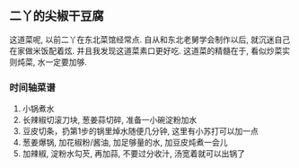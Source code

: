 ## 二丫的尖椒干豆腐
这道菜呢, 以前二丫在东北菜馆经常点. 自从和东北老舅学会制作以后, 就沉迷自己在家做米饭配着炫. 并且我发现这道菜素口更好吃. 这道菜的精髓在于, 看似炒菜实则炖菜, 水一定要加够. 

### 时间轴菜谱

1. 小锅煮水
2. 长辣椒切滚刀块, 葱姜蒜切碎, 准备一小碗淀粉加水
3. 豆皮切条，扔第1步的锅里焯水随便几分钟, 这里有小苏打可以加一点
4. 葱姜爆锅, 加花椒粉/酱油, 加足够量的水, 加豆皮炖煮一会儿
5. 加辣椒, 淀粉水勾芡, 再加蒜, 不要过分收汁, 汤宽着就可以出锅了
